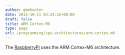 ```yaml
---
author: gbmhunter
date: 2013-10-11 03:24:22+00:00
draft: false
title: ARM Cortex-M6
type: page
url: /programming/cpu-architectures/arm-cortex-m6
---
```


The [RaspberryPi](/programming/microcontrollers/raspberry-pi) uses the ARM Cortex-M6 architecture.
